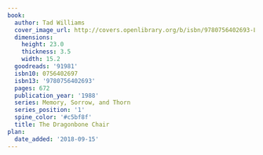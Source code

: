 ```yaml
---
book:
  author: Tad Williams
  cover_image_url: http://covers.openlibrary.org/b/isbn/9780756402693-L.jpg
  dimensions:
    height: 23.0
    thickness: 3.5
    width: 15.2
  goodreads: '91981'
  isbn10: 0756402697
  isbn13: '9780756402693'
  pages: 672
  publication_year: '1988'
  series: Memory, Sorrow, and Thorn
  series_position: '1'
  spine_color: '#c5bf8f'
  title: The Dragonbone Chair
plan:
  date_added: '2018-09-15'
---
```

